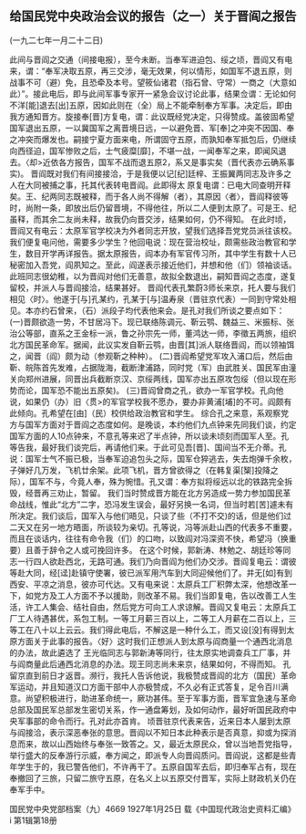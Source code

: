 ## 给国民党中央政治会议的报告（之一）关于晋阎之报告
(一九二七年一月二十二日)

此间与晋阎之交通（间接电报），至今未断。当奉军进迫包、绥之顷，晋阎又有电来，谓：“奉军决取五原，再三交涉，毫无效果，何以情形，如国军不退五原，则战事不可（避）免，且恐牵及本号。望筱仙诸君（指石曾、守常）一商之（大意如此）”。接此电后，即与此间军事专家开一紧急会议讨论此事，结果佥谓：无论如何不洋[能]退去[出]五原，因如此则在（全）局上不能牵制奉方军事。决定后，即由我方通知晋方。旋接奉[晋]方复电，谓：此议既经党决定，只得赞成。盖彼固希望国军退出五原，一以冀国军之离晋境日远，一以避免晋、军[奉]之冲突不因国、奉之冲突而爆发也。嗣接宁夏方面来电，所谓固守五原，而孰知奉军抵包后，仍继续向西径迫，国军惨败之后，士气疲糜[靡]，不堪一战，一闻奉军之来，即闻风退去。〈却>近依各方报告，国军不战而退五原2，系又是事实矣（晋代表亦云确系事实)。
晋阎既对我们有间接接洽，于是我便以记[纪]廷梓、王振翼两同志及许多之人在大同被捕之事，托其代表转电晋阎。此即得太
原复电谓：已电大同查明开释矣。王、纪两同志既被释，而于各人尚不得解（者），其原因〈者〉，晋阎释彼等时，尚附一条，即放出后仍留晋境，不得他往，所以二人便到太原了。可是王、纪虽释，而其余二友尚未释，故我仍向晋交涉，结果如何，仍不得知。
在此时顷，晋阎又有电云：太原军官学校决为外者同志开放，望我们选择吾党党员派往该校。我们便复电问他，需要多少学生？他回电说：现在营治校址，颇需些政治教官和学生，数目开学再详报告。据太原报告，阎本办有军官传习所，其中学生有数十人已秘密加入吾党，阎夙知之。至此，阎遂表示接近他们，并想和他（们）领袖谈话。此班同志很幼稚，以为晋阎对他们无善意，故拟全数退出，嗣知晋阎之态度，遂复留校，并派人与晋阎接洽，结果甚好。
晋阎代表孔繁蔚3师长来京，托人要与我们相见〈时〉。他遂于[与]孔某约，孔某于[与]温寿泉（晋驻京代表）一同到守常处相见。本亦约石曾来，（石）派段子均代表他来会。是孔对我们所谈之要点如下：
(一)晋颇欲造一势，不甘居冯下。现已联络陈调元、靳云鹗、魏益三、米振标、张治公等部，直系之王金标一派，鲁之孙宗先一师，董鸿达一师，李徵五两旅，组织北方国民革命军。据闻，此议实发自靳云鹗，由晋[其]派人联络晋阎，而以领袖饵之，闻晋（阎）颇为动（参观靳之种种）。
(二)晋阎希望党军攻入浦口后，然后由靳、皖陈首先发难，占据陇海，截断津浦路，同时党（军）由武胜关、国民军由潼关向郑州进展，同晋出兵截断京汉、京绥两线，国军亦出五原攻包绥（但以现在形势而论，国军恐不能出五原矣)。
(三)晋阎曾商之孔，欲办一军官学校。孔向他说，如果仍（办）旧〈贯>的军官学校我不愿办，要办非黄浦[埔]的不可。阎颇有此倾向。孔希望在[由]（民）校供给政治教官和学生。
综合孔之来意，系观察党方与国军方面对于晋阎之态度如何。是晚谈，本约他们九点钟来先同我们谈，约定国军方面的人10点钟来，不意孔等来迟了半点钟，所以谈未顷刻而国军人至。孔等告我，最好我们谈完后，再请他们来。于此可见吾[晋]、国间当不无介蒂。孔说：国军士气不振已极，当奉军迫追包头之际，国军仓猝逃去，失去炮弹千余枚，子弹好几万发，飞机廿余架。此项飞机，晋方曾欲得之（在韩复渠[榘]投降之际），国军不与，今竟人奉，殊为惋惜。孔又谓：奉方拟将绥远以北的铁路完全拆毁，经晋再三劝止，暂留。
我们当时赞成晋方能在北方另造成一势力参加国民革命战线，惟此“北方”二字，恐冯发生误会，最好另换一名词，但当时若[苦]遽未有所决定。我们谈后，国军入与他们晤见，只谈了些（不打不交)的话，但是他们过二天又在另一地方晤面，所谈较为亲切。孔等说，冯等派赴山西的代表多不重要，而且在谈话内，往往有命令我（们）的口吻，以致阎对冯深资不快，希望冯（换重要）且善于辞令之人或可挽回许多。
在这个时候，郭新涛、林勉之、胡廷珍等同志一行四人欲赴西北，无路可通。我们乃向晋阎为他们办交涉。晋阎复电云：谓彼等赴大同，经[迳]赴镇守使署，彼已派军用汽车到大同迎候他们了。并无[如]有到西安、平凉之消息，彼亦可代达。又有电来说：太原兵工厂积弊太深，他想改革一下，如党方及工人方面不予以援助，则改革不易。我们当即复电，告以改善工人生活，许工人集会、结社自由，然后党方可向工人求谅解。晋阎又复电云：太原兵工厂工人待遇甚优，系包工制。一等工月薪三百以上，二等工人月薪在二百以上，三等工在八十以上云云。我们得此电后，不解这是一种什么工，而又设[没]有得到太原方面关于此事的报告。〈好〉这时我们正想派人到太原与阎商量一个通西北消息的办法，故此遴选了
王光临同志与郭新涛等同行，往太原实地调查兵工厂事，并与阎商量此后通西北消息的办法。现王同志尚未来京，结果如何，不得而知。
孔留京直到前日才返晋。濒行，我托人告诉他说，我极赞成晋阎的北方（国民）革命军运动，并且知道汉口方面干部中人亦极赞成，不久必有正式答复，足令百川满意。尚望积极进行，助进革命统一，厥功甚伟。至于军事方面，晋军宜急速与革命总部及国民军总部发生密切关系，作一通盘筹划，及如何动作，最好听国民政府中央军事部的命令而行。孔对此亦首肯。
顷晋驻京代表来告，近来日本人屡到太原与阎接洽，表示深恶奉张的意思。晋阎以不知日本此种表示是否真意，抑或为探消息而来，故以山西始终与奉张一致答之。又，最近太原民众，曾以当地吾党指导，举行盛大的反奉游行示威，奉方闻之，即派专人向晋阎质问。晋阎说，这都是些青年学生于的，我已警告他们，不许再干了。五原自国军去后，即归奉军占有，现在奉撤回了三旅，只留二旅守五原，在名义上以五原交付晋军，实际上财政机关仍在奉军手中。

国民党中央党部档案（九）4669
1927年1月25日
载《中国现代政治史资料汇编》  i
第1辑第18册

